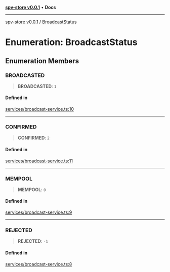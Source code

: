 [**spv-store v0.0.1**](../README.md) • **Docs**

***

[spv-store v0.0.1](../globals.md) / BroadcastStatus

# Enumeration: BroadcastStatus

## Enumeration Members

### BROADCASTED

> **BROADCASTED**: `1`

#### Defined in

[services/broadcast-service.ts:10](https://github.com/shruggr/ts-casemod-spv/blob/dc142b85a7bc32ae7c572ff1fa62fa3ec80b91ea/src/services/broadcast-service.ts#L10)

***

### CONFIRMED

> **CONFIRMED**: `2`

#### Defined in

[services/broadcast-service.ts:11](https://github.com/shruggr/ts-casemod-spv/blob/dc142b85a7bc32ae7c572ff1fa62fa3ec80b91ea/src/services/broadcast-service.ts#L11)

***

### MEMPOOL

> **MEMPOOL**: `0`

#### Defined in

[services/broadcast-service.ts:9](https://github.com/shruggr/ts-casemod-spv/blob/dc142b85a7bc32ae7c572ff1fa62fa3ec80b91ea/src/services/broadcast-service.ts#L9)

***

### REJECTED

> **REJECTED**: `-1`

#### Defined in

[services/broadcast-service.ts:8](https://github.com/shruggr/ts-casemod-spv/blob/dc142b85a7bc32ae7c572ff1fa62fa3ec80b91ea/src/services/broadcast-service.ts#L8)

